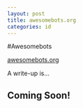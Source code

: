 ```yaml
---
layout: post
title: awesomebots.org
categories: id
---
```


#Awesomebots

[awesomebots.org](https://www.awesomebots.org)

A write-up is...

## Coming Soon!

